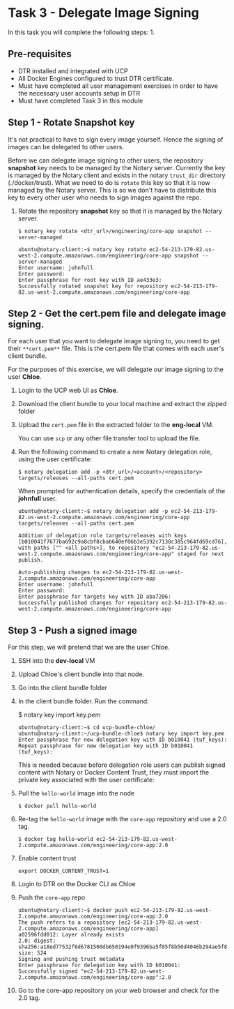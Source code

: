 # Task 3 - Delegate Image Signing

In this task you will complete the following steps:
1. 

## Pre-requisites
- DTR installed and integrated with UCP
- All Docker Engines configured to trust DTR certificate. 
- Must have completed all user management exercises in order to have the necessary user accounts setup in DTR
- Must have completed Task 3 in this module


## Step 1 - Rotate Snapshot key

It's not practical to have to sign every image yourself. Hence the signing of images can be delegated to other users. 

Before we can delegate image signing to other users, the repository **snapshot** key needs to be managed by the Notary server. Currently the key is managed by the 
Notary client and exists in the notary `trust_dir` directory (./docker/trust). What we need to do is `rotate` this key so that it is now managed by the Notary server.
This is so we don't have to distribute this key to every other user who needs to sign images against the repo.  

1. Rotate the repository **snapshot** key so that it is managed by the Notary server.

   `$ notary key rotate <dtr_url>/engineering/core-app snapshot --server-managed`
   
   ```
   ubuntu@notary-client:~$ notary key rotate ec2-54-213-179-82.us-west-2.compute.amazonaws.com/engineering/core-app snapshot --server-managed
   Enter username: johnfull
   Enter password:
   Enter passphrase for root key with ID ae433e3:
   Successfully rotated snapshot key for repository ec2-54-213-179-82.us-west-2.compute.amazonaws.com/engineering/core-app
   ```
   
## Step 2 - Get the cert.pem file and delegate image signing.   

For each user that you want to delegate image signing to, you need to get their `**cert.pem**` file. This is the cert.pem file that comes with each user's client bundle.
   
For the purposes of this exercise, we will delegate our image signing to the user **Chloe**.

1. Login to the UCP web UI as **Chloe**.
2. Download the client bundle to your local machine and extract the zipped folder
3. Upload the `cert.pem` file in the extracted folder to the **eng-local** VM. 

   You can use `scp` or any other file transfer tool to upload the file.

4. Run the following command to create a new Notary delegation role, using the user certificate:

   `$ notary delegation add -p <dtr_url>/<account>/<repository> targets/releases --all-paths cert.pem`  
   
   When prompted for authentication details, specify the credentials of the **johnfull** user.

   ```
   ubuntu@notary-client:~$ notary delegation add -p ec2-54-213-179-82.us-west-2.compute.amazonaws.com/engineering/core-app targets/releases --all-paths cert.pem

   Addition of delegation role targets/releases with keys [b010041f7677ba692c9a8cbf8cbab640ef06b3e5392c7138c385c964fd69cd76], with paths ["" <all paths>], to repository "ec2-54-213-179-82.us-west-2.compute.amazonaws.com/engineering/core-app" staged for next publish.

   Auto-publishing changes to ec2-54-213-179-82.us-west-2.compute.amazonaws.com/engineering/core-app
   Enter username: johnfull
   Enter password:
   Enter passphrase for targets key with ID aba7206:
   Successfully published changes for repository ec2-54-213-179-82.us-west-2.compute.amazonaws.com/engineering/core-app
   ```
   

## Step 3 - Push a signed image

For this step, we will pretend that we are the user Chloe. 

1. SSH into the **dev-local** VM 
2. Upload Chloe's client bundle into that node. 
3. Go into the client bundle folder
4. In the client bundle folder. Run the command:

   $ notary key import key.pem

   ```
   ubuntu@notary-client:~$ cd ucp-bundle-chloe/
   ubuntu@notary-client:~/ucp-bundle-chloe$ notary key import key.pem
   Enter passphrase for new delegation key with ID b010041 (tuf_keys):
   Repeat passphrase for new delegation key with ID b010041 (tuf_keys):
   ```
   
   This is needed because before delegation role users can publish signed content with Notary or Docker Content Trust, 
   they must import the private key associated with the user certificate:

5. Pull the `hello-world` image into the node

   `$ docker pull hello-world`
   
6. Re-tag the `hello-world` image with the `core-app` repository and use a 2.0 tag.

   `$ docker tag hello-world ec2-54-213-179-82.us-west-2.compute.amazonaws.com/engineering/core-app:2.0`
   
7. Enable content trust

   `export DOCKER_CONTENT_TRUST=1`
   
8. Login to DTR on the Docker CLI as Chloe
9. Push the `core-app` repo

   ```
   ubuntu@notary-client:~$ docker push ec2-54-213-179-82.us-west-2.compute.amazonaws.com/engineering/core-app:2.0
   The push refers to a repository [ec2-54-213-179-82.us-west-2.compute.amazonaws.com/engineering/core-app]
   a02596fdd012: Layer already exists
   2.0: digest: sha256:a18ed77532f6d6781500db650194e0f9396ba5f05f8b50d4046b294ae5f83aa4 size: 524
   Signing and pushing trust metadata
   Enter passphrase for delegation key with ID b010041:
   Successfully signed "ec2-54-213-179-82.us-west-2.compute.amazonaws.com/engineering/core-app":2.0
   ```

10. Go to the core-app repository on your web browser and check for the 2.0 tag.    
   